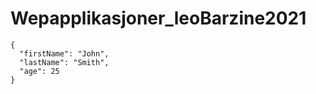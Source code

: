 # Wepapplikasjoner_leoBarzine2021

```
{
  "firstName": "John",
  "lastName": "Smith",
  "age": 25
}
``` 